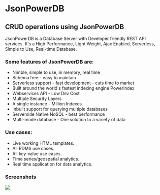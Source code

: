 #  JsonPowerDB
## CRUD operations using JsonPowerDB
JsonPowerDB is a Database Server with Developer friendly REST API services. It's a High Performance, Light Weight, Ajax Enabled, Serverless, Simple to Use, Real-time Database.
### Some features of JsonPowerDB are:
* Nimble, simple to use, in memory, real time
* Schema free - easy to maintain
* Serverless support - fast development - cuts time to market
* Built around the world's fastest indexing engine PowerIndex
* Webservices API - Low Dev Cost
* Multiple Security Layers
* A single instance - Million Indexes
* Inbuilt support for querying multiple databases
* Serverside Native NoSQL - best performance
* Multi-mode database - One solution to a variety of data

### Use cases:
* Live working HTML templates.
* All RDMS use cases.
* All key-value use cases.
* Time series/geospatial analytics.
* Real time application for data analytics.

### Screenshots
![](/asset/Screenshots(298).PNG)
